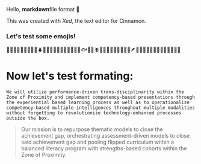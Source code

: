 Hello, **markdown**file format 👋

This was created with _Xed_, the text editor for Cinnamon.

### Let's test some emojis!

🐾🐺🦊🐧🐻🐨🐅🐔🙉🪲🐍🐸🐖🐀🐕‍🦺🦄🦉🦕🦖🐞🐟🐬🐗🪰🦌🐏🦋🦦🦜🦘🦝🦔🦨🪶🦃🍄🐲🎣🦢🐩🐘🦓🦭🦅🦗🦞🦈


# Now let's test formating:

```
We will utilize performance-driven trans-disciplinarity within the Zone of Proximity and implement competency-based presentations through the experiential based learning process as well as to operationalize competency-based multiple intelligences throughout multiple modalities without forgetting to revolutionize technology-enhanced processes outside the box.
```


> Our mission is to repurpose thematic models to close the achievement gap, orchestrating assessment-driven models to close said achievement gap and pooling flipped curriculum within a balanced literacy program with strengths-based cohorts within the Zone of Proximity.
